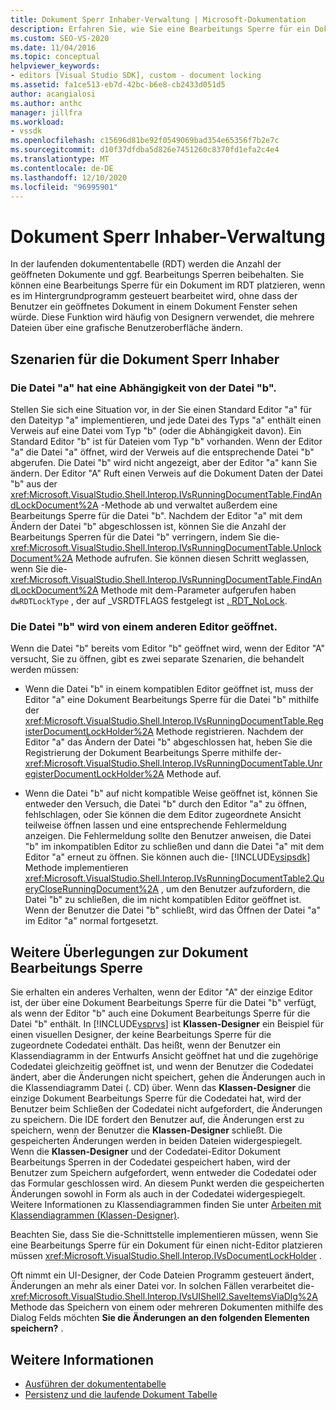 ```yaml
---
title: Dokument Sperr Inhaber-Verwaltung | Microsoft-Dokumentation
description: Erfahren Sie, wie Sie eine Bearbeitungs Sperre für ein Dokument in der laufenden dokumententabelle platzieren, ohne dass der Benutzer ein geöffnetes Dokument in einem Dokument Fenster sehen kann.
ms.custom: SEO-VS-2020
ms.date: 11/04/2016
ms.topic: conceptual
helpviewer_keywords:
- editors [Visual Studio SDK], custom - document locking
ms.assetid: fa1ce513-eb7d-42bc-b6e8-cb2433d051d5
author: acangialosi
ms.author: anthc
manager: jillfra
ms.workload:
- vssdk
ms.openlocfilehash: c15696d81be92f0549069bad354e65356f7b2e7c
ms.sourcegitcommit: d10f37dfdba5d826e7451260c8370fd1efa2c4e4
ms.translationtype: MT
ms.contentlocale: de-DE
ms.lasthandoff: 12/10/2020
ms.locfileid: "96995901"
---
```

# <a name="document-lock-holder-management"></a>Dokument Sperr Inhaber-Verwaltung

In der laufenden dokumententabelle (RDT) werden die Anzahl der geöffneten Dokumente und ggf. Bearbeitungs Sperren beibehalten. Sie können eine Bearbeitungs Sperre für ein Dokument im RDT platzieren, wenn es im Hintergrundprogramm gesteuert bearbeitet wird, ohne dass der Benutzer ein geöffnetes Dokument in einem Dokument Fenster sehen würde. Diese Funktion wird häufig von Designern verwendet, die mehrere Dateien über eine grafische Benutzeroberfläche ändern.

## <a name="document-lock-holder-scenarios"></a>Szenarien für die Dokument Sperr Inhaber

### <a name="file-a-has-a-dependence-on-file-b"></a>Die Datei "a" hat eine Abhängigkeit von der Datei "b".

Stellen Sie sich eine Situation vor, in der Sie einen Standard Editor "a" für den Dateityp "a" implementieren, und jede Datei des Typs "a" enthält einen Verweis auf eine Datei vom Typ "b" (oder die Abhängigkeit davon). Ein Standard Editor "b" ist für Dateien vom Typ "b" vorhanden. Wenn der Editor "a" die Datei "a" öffnet, wird der Verweis auf die entsprechende Datei "b" abgerufen. Die Datei "b" wird nicht angezeigt, aber der Editor "a" kann Sie ändern. Der Editor "A" Ruft einen Verweis auf die Dokument Daten der Datei "b" aus der <xref:Microsoft.VisualStudio.Shell.Interop.IVsRunningDocumentTable.FindAndLockDocument%2A> -Methode ab und verwaltet außerdem eine Bearbeitungs Sperre für die Datei "b". Nachdem der Editor "a" mit dem Ändern der Datei "b" abgeschlossen ist, können Sie die Anzahl der Bearbeitungs Sperren für die Datei "b" verringern, indem Sie die- <xref:Microsoft.VisualStudio.Shell.Interop.IVsRunningDocumentTable.UnlockDocument%2A> Methode aufrufen. Sie können diesen Schritt weglassen, wenn Sie die- <xref:Microsoft.VisualStudio.Shell.Interop.IVsRunningDocumentTable.FindAndLockDocument%2A> Methode mit dem-Parameter aufgerufen haben `dwRDTLockType` , der auf _VSRDTFLAGS festgelegt ist [. RDT_NoLock](<xref:Microsoft.VisualStudio.Shell.Interop._VSRDTFLAGS.RDT_NoLock>).

### <a name="file-b-is-opened-by-a-different-editor"></a>Die Datei "b" wird von einem anderen Editor geöffnet.

Wenn die Datei "b" bereits vom Editor "b" geöffnet wird, wenn der Editor "A" versucht, Sie zu öffnen, gibt es zwei separate Szenarien, die behandelt werden müssen:

- Wenn die Datei "b" in einem kompatiblen Editor geöffnet ist, muss der Editor "a" eine Dokument Bearbeitungs Sperre für die Datei "b" mithilfe der <xref:Microsoft.VisualStudio.Shell.Interop.IVsRunningDocumentTable.RegisterDocumentLockHolder%2A> Methode registrieren. Nachdem der Editor "a" das Ändern der Datei "b" abgeschlossen hat, heben Sie die Registrierung der Dokument Bearbeitungs Sperre mithilfe der- <xref:Microsoft.VisualStudio.Shell.Interop.IVsRunningDocumentTable.UnregisterDocumentLockHolder%2A> Methode auf.

- Wenn die Datei "b" auf nicht kompatible Weise geöffnet ist, können Sie entweder den Versuch, die Datei "b" durch den Editor "a" zu öffnen, fehlschlagen, oder Sie können die dem Editor zugeordnete Ansicht teilweise öffnen lassen und eine entsprechende Fehlermeldung anzeigen. Die Fehlermeldung sollte den Benutzer anweisen, die Datei "b" im inkompatiblen Editor zu schließen und dann die Datei "a" mit dem Editor "a" erneut zu öffnen. Sie können auch die- [!INCLUDE[vsipsdk](../extensibility/includes/vsipsdk_md.md)] Methode implementieren <xref:Microsoft.VisualStudio.Shell.Interop.IVsRunningDocumentTable2.QueryCloseRunningDocument%2A> , um den Benutzer aufzufordern, die Datei "b" zu schließen, die im nicht kompatiblen Editor geöffnet ist. Wenn der Benutzer die Datei "b" schließt, wird das Öffnen der Datei "a" im Editor "a" normal fortgesetzt.

## <a name="additional-document-edit-lock-considerations"></a>Weitere Überlegungen zur Dokument Bearbeitungs Sperre

Sie erhalten ein anderes Verhalten, wenn der Editor "A" der einzige Editor ist, der über eine Dokument Bearbeitungs Sperre für die Datei "b" verfügt, als wenn der Editor "b" auch eine Dokument Bearbeitungs Sperre für die Datei "b" enthält. In [!INCLUDE[vsprvs](../code-quality/includes/vsprvs_md.md)] ist **Klassen-Designer** ein Beispiel für einen visuellen Designer, der keine Bearbeitungs Sperre für die zugeordnete Codedatei enthält. Das heißt, wenn der Benutzer ein Klassendiagramm in der Entwurfs Ansicht geöffnet hat und die zugehörige Codedatei gleichzeitig geöffnet ist, und wenn der Benutzer die Codedatei ändert, aber die Änderungen nicht speichert, gehen die Änderungen auch in die Klassendiagramm Datei (. CD) über. Wenn das **Klassen-Designer** die einzige Dokument Bearbeitungs Sperre für die Codedatei hat, wird der Benutzer beim Schließen der Codedatei nicht aufgefordert, die Änderungen zu speichern. Die IDE fordert den Benutzer auf, die Änderungen erst zu speichern, wenn der Benutzer die **Klassen-Designer** schließt. Die gespeicherten Änderungen werden in beiden Dateien widergespiegelt. Wenn die **Klassen-Designer** und der Codedatei-Editor Dokument Bearbeitungs Sperren in der Codedatei gespeichert haben, wird der Benutzer zum Speichern aufgefordert, wenn entweder die Codedatei oder das Formular geschlossen wird. An diesem Punkt werden die gespeicherten Änderungen sowohl in Form als auch in der Codedatei widergespiegelt. Weitere Informationen zu Klassendiagrammen finden Sie unter [Arbeiten mit Klassendiagrammen (Klassen-Designer)](../ide/class-designer/designing-and-viewing-classes-and-types.md).

Beachten Sie, dass Sie die-Schnittstelle implementieren müssen, wenn Sie eine Bearbeitungs Sperre für ein Dokument für einen nicht-Editor platzieren müssen <xref:Microsoft.VisualStudio.Shell.Interop.IVsDocumentLockHolder> .

Oft nimmt ein UI-Designer, der Code Dateien Programm gesteuert ändert, Änderungen an mehr als einer Datei vor. In solchen Fällen verarbeitet die- <xref:Microsoft.VisualStudio.Shell.Interop.IVsUIShell2.SaveItemsViaDlg%2A> Methode das Speichern von einem oder mehreren Dokumenten mithilfe des Dialog Felds möchten **Sie die Änderungen an den folgenden Elementen speichern?** .

## <a name="see-also"></a>Weitere Informationen

- [Ausführen der dokumententabelle](../extensibility/internals/running-document-table.md)
- [Persistenz und die laufende Dokument Tabelle](../extensibility/internals/persistence-and-the-running-document-table.md)
